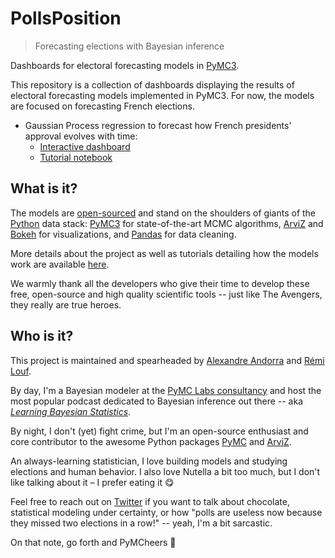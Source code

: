 # PollsPosition
> Forecasting elections with Bayesian inference

Dashboards for electoral forecasting models in [PyMC3](https://docs.pymc.io/).

This repository is a collection of dashboards displaying the results of electoral forecasting models implemented in PyMC3. For now, the models are focused on forecasting French elections.

- Gaussian Process regression to forecast how French presidents' approval evolves with time:
  - [Interactive dashboard](https://share.streamlit.io/alexandorra/pollsposition_website/main/gp-popularity-app.py)
  - [Tutorial notebook](https://alexandorra.github.io/pollsposition_blog/popularity/macron/gaussian%20processes/polls/2021/01/18/gp-popularity.html)

## What is it?

The models are [open-sourced](https://github.com/AlexAndorra/pollsposition_models) and stand on the shoulders of giants
of the [Python](https://www.python.org/) data stack:
[PyMC3](https://docs.pymc.io/) for state-of-the-art MCMC algorithms,
[ArviZ](https://arviz-devs.github.io/arviz/) and [Bokeh](https://docs.bokeh.org/en/latest/)
for visualizations, and [Pandas](https://pandas.pydata.org/) for data cleaning.

More details about the project as well as tutorials detailing how the models work are available [here](https://alexandorra.github.io/pollsposition_blog/about/).

We warmly thank all the developers who give their time to develop these free, open-source and high quality scientific
tools -- just like The Avengers, they really are true heroes.

## Who is it?

This project is maintained and spearheaded by [Alexandre Andorra](https://twitter.com/alex_andorra) and [Rémi Louf](https://twitter.com/remilouf).

By day, I'm a Bayesian modeler at the <a href="https://www.pymc-labs.io/" target="_blank">PyMC Labs consultancy</a> and
host the most popular podcast dedicated to Bayesian inference out there -- aka
<a href="https://www.learnbayesstats.com/" target="_blank"><i>Learning Bayesian Statistics</i></a>.

By night, I don't (yet) fight crime, but I'm an open-source enthusiast and core contributor to the awesome Python
packages <a href="https://docs.pymc.io/" target="_blank">PyMC</a>
and <a href="https://arviz-devs.github.io/arviz/" target="_blank">ArviZ</a>.

An always-learning statistician, I love building models and studying elections and human behavior. I also love Nutella a
bit too much, but I don't like talking about it – I prefer eating it 😋

Feel free to reach out on <a href="https://twitter.com/alex_andorra" target="_blank">Twitter</a> if you want to talk
about chocolate, statistical modeling under certainty, or how "polls are useless now because they missed two elections
in a row!" -- yeah, I'm a bit sarcastic.

On that note, go forth and PyMCheers :vulcan_salute: 
